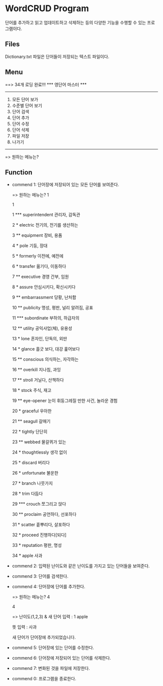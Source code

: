 WordCRUD Program
================
단어를 추가하고 읽고 업데이트하고 삭제하는 등의 다양한 기능을 수행할 수 있는 프로그램이다.

Files
-----
Dictionary.txt 파일은 단어들이 저장되는 텍스트 파일이다.

Menu
----
  ==> 34개 로딩 완료!!!
  *** 영단어 마스터 ***
  ********************
  1. 모든 단어 보가
  2. 수준별 단어 보기
  3. 단어 검색
  4. 단어 추가
  5. 단어 수정
  6. 단어 삭제
  7. 파일 저장
  0. 나가기
  ********************
  => 원하는 메뉴는? 


Function
--------
+ commend 1: 단어장에 저장되어 있는 모든 단어를 보여준다.

  => 원하는 메뉴는? 1
  
  1
  
  1 *** superintendent  관리자, 감독관
  
  2 *         electric  전기의, 전기를 생산하는
  
  3 **       equipment  장비, 용품
  
  4 *             pole  기둥, 장대
  
  5 *         formerly  이전에, 예전에
  
  6 *         transfer  옮기다, 이동하다
  
  7 **       executive  경영 간부, 임원
  
  8 *           assure  안심시키다, 확신시키다
  
  9 **   embarrassment  당황, 난처함
  
  10 **       publicity  명성, 평판, 널리 알려짐, 공표
  
  11 ***    subordinate  부하의, 하급자의
  
  12 **         utility  공익사업(체), 유용성
  
  13 *             lone  혼자인, 단독의, 외딴
  
  14 *           glance  흘긋 보다, 대강 훑어보다
  
  15 **       conscious  의식하는, 자각하는
  
  16 **        overkill  지나침, 과잉
  
  17 **          stroll  거닐다, 산책하다
  
  18 *            stock  주식, 재고
  
  19 **      eye-opener  눈이 휘둥그레질 만한 사건, 놀라운 경험
  
  20 *         graceful  우아한
  
  21 **         seagull  갈매기
  
  22 *          tightly  단단히

  23 **          webbed  물갈퀴가 있는
  
  24 *    thoughtlessly  생각 없이
  
  25 *          discard  버리다
  
  26 *      unfortunate  불운한
  
  27 *           branch  나뭇가지
  
  28 *             trim  다듬다
  
  29 ***         crouch  쪼그리고 앉다
  
  30 **        proclaim  공언하다, 선포하다
  
  31 *          scatter  흩뿌리다, 살포하다
  
  32 *          proceed  진행하다[되다]
  
  33 *       reputation  평판, 명성
  
  34 *            apple  사과



+ commend 2: 입력된 난이도와 같은 난이도를 가지고 있는 단어들을 보여준다. 

+ commend 3: 단어를 검색한다. 

+ commend 4: 단어장에 단어를 추가한다. 

    => 원하는 메뉴는? 4
  
    4
  
    => 난이도(1,2,3) & 새 단어 입력 : 1 apple
  
    뜻 입력 : 사과
  
    새 단어가 단어장에 추가되었습니다.


+ commend 5: 단어장에 있는 단어를 수정한다.

+ commend 6: 단어장에 저장되어 있는 단어를 삭제한다. 

+ commend 7: 변화된 것을 파일에 저장한다. 

+ commend 0: 프로그램을 종료한다. 
